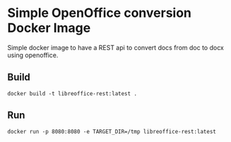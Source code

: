# Simple OpenOffice conversion Docker Image

Simple docker image to have a REST api to convert docs from doc to docx using openoffice.

## Build

```
docker build -t libreoffice-rest:latest .
```

## Run

```
docker run -p 8080:8080 -e TARGET_DIR=/tmp libreoffice-rest:latest
```
